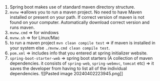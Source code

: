 1. Spring boot makes use of standard maven directory structure.
2. `mvnw` =>allows you to run a maven project. No need to have Maven installed or present on your path. If correct version of maven is not found on your computer. Automatically download correct version and runs maven.
3. `mvnw.cmd` => for windows
4. `mvnw.sh` => for Linux/Mac
5. to run a maven project `mvn clean compile test` => if maven is installed in your system else `./mvnw.cmd clean compile test`.
6. `pom.xml` => includes info that you entered at spring initializer website.
7. `spring-boot-starter-web` => spring boot starters (A collection of maven dependencies. it consists of `spring-web`, `spring-webmvc`, `tomcat` etc) => it saves the developer from having to list all of the individual dependencies.
![[Pasted image 20240402223945.png]]

